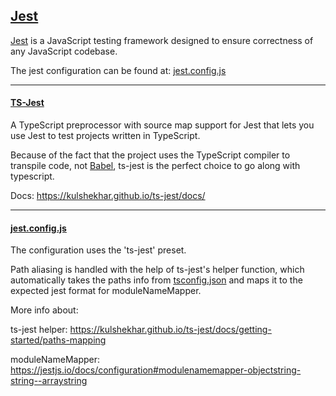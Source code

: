 ## [Jest](https://jestjs.io/)

[Jest](https://jestjs.io/) is a JavaScript testing framework designed to ensure correctness of any JavaScript codebase.

The jest configuration can be found at: [jest.config.js](jest.config.js)



--------------------------------------------------------------------------

#### [TS-Jest](https://www.npmjs.com/package/ts-jest)

A TypeScript preprocessor with source map support for Jest that lets you use Jest to test projects written in TypeScript.

Because of the fact that the project uses the TypeScript compiler to transpile code, not [Babel](https://babeljs.io/), ts-jest is the perfect choice to go along with typescript. 

Docs: https://kulshekhar.github.io/ts-jest/docs/




--------------------------------------------------------------------------

#### [jest.config.js](jest.config.js)

The configuration uses the 'ts-jest' preset.

Path aliasing is handled with the help of ts-jest's helper function, which automatically takes the paths info from  [tsconfig.json](tsconfig.json) and maps it to the expected jest format for moduleNameMapper.

More info about: 

ts-jest helper: https://kulshekhar.github.io/ts-jest/docs/getting-started/paths-mapping

moduleNameMapper: https://jestjs.io/docs/configuration#modulenamemapper-objectstring-string--arraystring
